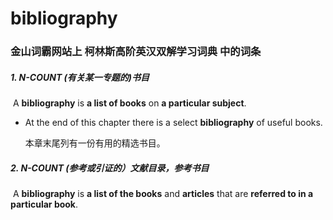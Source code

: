 # bibliography

### 金山词霸网站上 柯林斯高阶英汉双解学习词典 中的词条

##### 1. N-COUNT (有关某一专题的)书目

​	A **bibliography** is **a list of books** on **a particular subject**.

- At the end of this chapter there is a select **bibliography** of useful books.

  本章末尾列有一份有用的精选书目。

##### 2. N-COUNT (参考或引证的）文献目录，参考书目

​	A **bibliography** is **a list of the books** and **articles** that are **referred to in a particular book**.
